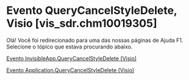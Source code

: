 
# Evento QueryCancelStyleDelete, Visio [vis_sdr.chm10019305]

Olá! Você foi redirecionado para uma das nossas páginas de Ajuda F1. Selecione o tópico que estava procurando abaixo.

[Evento InvisibleApp.QueryCancelStyleDelete (Visio)](http://msdn.microsoft.com/library/89993c25-5e0c-0dac-4e90-2dd08d4e7360%28Office.15%29.aspx)

[Evento Application.QueryCancelStyleDelete (Visio)](http://msdn.microsoft.com/library/7f3ce781-67d8-7a6e-d8f0-b077c8956b12%28Office.15%29.aspx)

